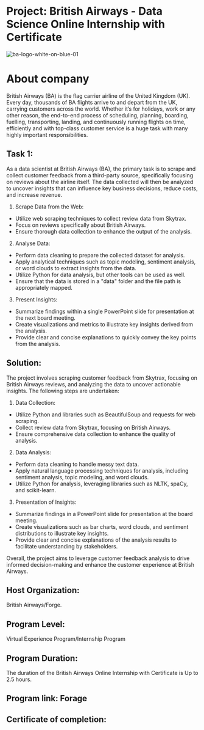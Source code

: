 # Project: British Airways - Data Science Online Internship with Certificate

![ba-logo-white-on-blue-01](https://github.com/IraSafonik/project_British-Airways_Data-Science/assets/32171563/2aa04782-cdae-4378-9043-9a7bcfe8c9c7) 

# About company 
British Airways (BA) is the flag carrier airline of the United Kingdom (UK). Every day, thousands of BA flights arrive to and depart from the UK, carrying customers across the world. Whether it’s for holidays, work or any other reason, the end-to-end process of scheduling, planning, boarding, fuelling, transporting, landing, and continuously running flights on time, efficiently and with top-class customer service is a huge task with many highly important responsibilities.

## Task 1:
As a data scientist at British Airways (BA), the primary task is to scrape and collect customer feedback from a third-party source, specifically focusing on reviews about the airline itself. The data collected will then be analyzed to uncover insights that can influence key business decisions, reduce costs, and increase revenue.

1. Scrape Data from the Web:
- Utilize web scraping techniques to collect review data from Skytrax.
- Focus on reviews specifically about British Airways.
- Ensure thorough data collection to enhance the output of the analysis.
2. Analyse Data:
- Perform data cleaning to prepare the collected dataset for analysis.
- Apply analytical techniques such as topic modeling, sentiment analysis, or word clouds to extract insights from the data.
- Utilize Python for data analysis, but other tools can be used as well.
- Ensure that the data is stored in a "data" folder and the file path is appropriately mapped.
3. Present Insights:
- Summarize findings within a single PowerPoint slide for presentation at the next board meeting.
- Create visualizations and metrics to illustrate key insights derived from the analysis.
- Provide clear and concise explanations to quickly convey the key points from the analysis.

## Solution:
The project involves scraping customer feedback from Skytrax, focusing on British Airways reviews, and analyzing the data to uncover actionable insights. The following steps are undertaken:

1. Data Collection:
- Utilize Python and libraries such as BeautifulSoup and requests for web scraping.
- Collect review data from Skytrax, focusing on British Airways.
- Ensure comprehensive data collection to enhance the quality of analysis.
2. Data Analysis:
- Perform data cleaning to handle messy text data.
- Apply natural language processing techniques for analysis, including sentiment analysis, topic modeling, and word clouds.
- Utilize Python for analysis, leveraging libraries such as NLTK, spaCy, and scikit-learn.
3. Presentation of Insights:
- Summarize findings in a PowerPoint slide for presentation at the board meeting.
- Create visualizations such as bar charts, word clouds, and sentiment distributions to illustrate key insights.
- Provide clear and concise explanations of the analysis results to facilitate understanding by stakeholders.

Overall, the project aims to leverage customer feedback analysis to drive informed decision-making and enhance the customer experience at British Airways.

## Host Organization:
British Airways/Forge.
## Program Level:
Virtual Experience Program/Internship Program
## Program Duration:
The duration of the British Airways Online Internship with Certificate is Up to 2.5 hours.
## Program link: Forage
## Certificate of completion: 
